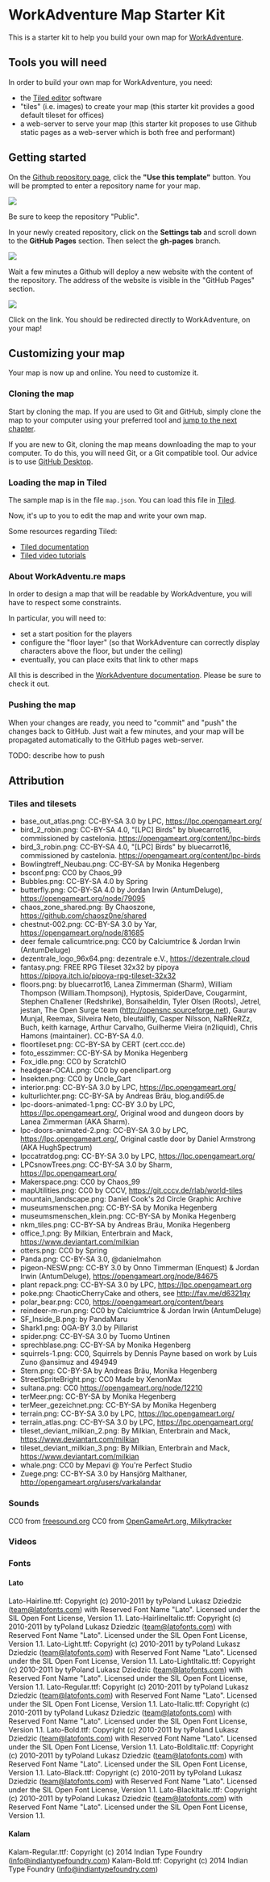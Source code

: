 # WorkAdventure Map Starter Kit

This is a starter kit to help you build your own map for [WorkAdventure](https://workadventu.re).

## Tools you will need

In order to build your own map for WorkAdventure, you need:

- the [Tiled editor](https://www.mapeditor.org/) software
- "tiles" (i.e. images) to create your map (this starter kit provides a good default tileset for offices)
- a web-server to serve your map (this starter kit proposes to use Github static pages as a web-server which is both free and performant)

## Getting started

On the [Github repository page](https://github.com/thecodingmachine/workadventure-map-starter-kit),
click the **"Use this template"** button. You will be prompted to enter a repository name for your map.

![](docs/create_repo.png)

Be sure to keep the repository "Public".

In your newly created repository, click on the **Settings tab** and scroll down to the **GitHub Pages** section.
Then select the **gh-pages** branch. 

![](docs/github_pages.png)

Wait a few minutes a Github will deploy a new website with the content of the repository.
The address of the website is visible in the "GitHub Pages" section.

![](docs/website_address.png)

Click on the link. You should be redirected directly to WorkAdventure, on your map!

## Customizing your map

Your map is now up and online. You need to customize it.

### Cloning the map

Start by cloning the map. If you are used to Git and GitHub, simply clone the map
to your computer using your preferred tool and [jump to the next chapter](#loading-the-map-in-tiled).

If you are new to Git, cloning the map means downloading the map to your computer.
To do this, you will need Git, or a Git compatible tool. Our advice is to use
[GitHub Desktop](https://desktop.github.com/).

### Loading the map in Tiled

The sample map is in the file `map.json`.
You can load this file in [Tiled](https://www.mapeditor.org/).

Now, it's up to you to edit the map and write your own map.

Some resources regarding Tiled:

- [Tiled documentation](https://doc.mapeditor.org/en/stable/manual/introduction/)
- [Tiled video tutorials](https://www.gamefromscratch.com/post/2015/10/14/Tiled-Map-Editor-Tutorial-Series.aspx)

### About WorkAdventu.re maps

In order to design a map that will be readable by WorkAdventure, you will have to respect some constraints.

In particular, you will need to:

- set a start position for the players
- configure the "floor layer" (so that WorkAdventure can correctly display characters above the floor, but under the ceiling)
- eventually, you can place exits that link to other maps

All this is described in the [WorkAdventure documentation](https://github.com/thecodingmachine/workadventure/#designing-a-map).
Please be sure to check it out. 

### Pushing the map

When your changes are ready, you need to "commit" and "push" the changes back to GitHub.
Just wait a few minutes, and your map will be propagated automatically to the GitHub pages web-server.

TODO: describe how to push


## Attribution

### Tiles and tilesets

* base_out_atlas.png: CC-BY-SA 3.0 by LPC, https://lpc.opengameart.org/
* bird_2_robin.png: CC-BY-SA 4.0, "[LPC] Birds" by bluecarrot16, commissioned by castelonia. https://opengameart.org/content/lpc-birds
* bird_3_robin.png: CC-BY-SA 4.0, "[LPC] Birds" by bluecarrot16, commissioned by castelonia. https://opengameart.org/content/lpc-birds
* Bowlingtreff_Neubau.png: CC-BY-SA by Monika Hegenberg
* bsconf.png: CC0 by Chaos_99
* Bubbles.png: CC-BY-SA 4.0 by Spring
* butterfly.png: CC-BY-SA 4.0 by Jordan Irwin (AntumDeluge), https://opengameart.org/node/79095
* chaos_zone_shared.png: By Chaoszone, https://github.com/chaosz0ne/shared
* chestnut-002.png: CC-BY-SA 3.0 by Yar, https://opengameart.org/node/81685
* deer female calicumtrice.png: CC0 by Calciumtrice & Jordan Irwin (AntumDeluge)
* dezentrale_logo_96x64.png: dezentrale e.V., https://dezentrale.cloud
* fantasy.png: FREE RPG Tileset 32x32 by pipoya https://pipoya.itch.io/pipoya-rpg-tileset-32x32
* floors.png: by bluecarrot16, Lanea Zimmerman (Sharm), William Thompson (William.Thompsonj), Hyptosis, SpiderDave, Cougarmint, Stephen Challener (Redshrike), Bonsaiheldin, Tyler Olsen (Roots), Jetrel, jestan, The Open Surge team (http://opensnc.sourceforge.net), Gaurav Munjal, Reemax, Silveira Neto, bleutailfly, Casper Nilsson, NaRNeRZz, Buch, keith karnage, Arthur Carvalho, Guilherme Vieira (n2liquid), Chris Hamons (maintainer). CC-BY-SA 4.0.
* floortileset.png: CC-BY-SA by CERT (cert.ccc.de)
* foto_esszimmer: CC-BY-SA by Monika Hegenberg
* Fox_idle.png: CC0 by ScratchIO
* headgear-OCAL.png: CC0 by openclipart.org
* Insekten.png: CC0 by Uncle_Gart
* interior.png: CC-BY-SA 3.0 by LPC, https://lpc.opengameart.org/
* kulturlichter.png: CC-BY-SA by Andreas Bräu, blog.andi95.de
* lpc-doors-animated-1.png: CC-BY 3.0 by LPC, https://lpc.opengameart.org/, Original wood and dungeon doors by Lanea Zimmerman (AKA Sharm).
* lpc-doors-animated-2.png: CC-BY-SA 3.0 by LPC, https://lpc.opengameart.org/, Original castle door by Daniel Armstrong (AKA HughSpectrum)
* lpccatratdog.png: CC-BY-SA 3.0 by LPC, https://lpc.opengameart.org/  
* LPCsnowTrees.png: CC-BY-SA 3.0 by Sharm, https://lpc.opengameart.org/
* Makerspace.png: CC0 by Chaos_99
* mapUtilities.png: CC0 by CCCV, https://git.cccv.de/rlab/world-tiles
* mountain_landscape.png: Daniel Cook's 2d Circle Graphic Archive
* museumsmenschen.png: CC-BY-SA by Monika Hegenberg
* museumsmenschen_klein.png: CC-BY-SA by Monika Hegenberg
* nkm_tiles.png: CC-BY-SA by Andreas Bräu, Monika Hegenberg
* office_1.png: By Milkian, Enterbrain and Mack, https://www.deviantart.com/milkian
* otters.png: CC0 by Spring
* Panda.png: CC-BY-SA 3.0, @danielmahon
* pigeon-NESW.png: CC-BY 3.0 by Onno Timmerman (Enquest) & Jordan Irwin (AntumDeluge), https://opengameart.org/node/84675
* plant repack.png: CC-BY-SA 3.0 by LPC, https://lpc.opengameart.org
* poke.png: ChaoticCherryCake and others, see http://fav.me/d6321qy
* polar_bear.png: CC0, https://opengameart.org/content/bears
* reindeer-m-run.png: CC0 by Calciumtrice & Jordan Irwin (AntumDeluge)
* SF_Inside_B.png: by PandaMaru
* Shark1.png: OGA-BY 3.0 by Pillarist
* spider.png: CC-BY-SA 3.0 by Tuomo Untinen
* sprechblase.png: CC-BY-SA by Monika Hegenberg
* squirrels-1.png: CC0, Squirrels by Dennis Payne based on work by Luis Zuno @ansimuz and 494949
* Stern.png: CC-BY-SA by Andreas Bräu, Monika Hegenberg
* StreetSpriteBright.png: CC0 Made by XenonMax
* sultana.png: CC0 https://opengameart.org/node/12210
* terMeer.png: CC-BY-SA by Monika Hegenberg
* terMeer_gezeichnet.png: CC-BY-SA by Monika Hegenberg
* terrain.png: CC-BY-SA 3.0 by LPC, https://lpc.opengameart.org/
* terrain_atlas.png: CC-BY-SA 3.0 by LPC, https://lpc.opengameart.org/
* tileset_deviant_milkian_2.png: By Milkian, Enterbrain and Mack, https://www.deviantart.com/milkian
* tileset_deviant_milkian_3.png: By Milkian, Enterbrain and Mack, https://www.deviantart.com/milkian
* whale.png: CC0 by Mepavi @ You're Perfect Studio
* Zuege.png: CC-BY-SA 3.0 by Hansjörg Malthaner, http://opengameart.org/users/varkalandar

### Sounds

CC0 from [freesound.org](https://freesound.org)
CC0 from [OpenGameArt.org, Milkytracker](https://opengameart.org/content/my-street)

### Videos

### Fonts

#### Lato

Lato-Hairline.ttf: Copyright (c) 2010-2011 by tyPoland Lukasz Dziedzic (team@latofonts.com) with Reserved Font Name "Lato". Licensed under the SIL Open Font License, Version 1.1.
Lato-HairlineItalic.ttf: Copyright (c) 2010-2011 by tyPoland Lukasz Dziedzic (team@latofonts.com) with Reserved Font Name "Lato". Licensed under the SIL Open Font License, Version 1.1.
Lato-Light.ttf: Copyright (c) 2010-2011 by tyPoland Lukasz Dziedzic (team@latofonts.com) with Reserved Font Name "Lato". Licensed under the SIL Open Font License, Version 1.1.
Lato-LightItalic.ttf: Copyright (c) 2010-2011 by tyPoland Lukasz Dziedzic (team@latofonts.com) with Reserved Font Name "Lato". Licensed under the SIL Open Font License, Version 1.1.
Lato-Regular.ttf: Copyright (c) 2010-2011 by tyPoland Lukasz Dziedzic (team@latofonts.com) with Reserved Font Name "Lato". Licensed under the SIL Open Font License, Version 1.1.
Lato-Italic.ttf: Copyright (c) 2010-2011 by tyPoland Lukasz Dziedzic (team@latofonts.com) with Reserved Font Name "Lato". Licensed under the SIL Open Font License, Version 1.1.
Lato-Bold.ttf: Copyright (c) 2010-2011 by tyPoland Lukasz Dziedzic (team@latofonts.com) with Reserved Font Name "Lato". Licensed under the SIL Open Font License, Version 1.1.
Lato-BoldItalic.ttf: Copyright (c) 2010-2011 by tyPoland Lukasz Dziedzic (team@latofonts.com) with Reserved Font Name "Lato". Licensed under the SIL Open Font License, Version 1.1.
Lato-Black.ttf: Copyright (c) 2010-2011 by tyPoland Lukasz Dziedzic (team@latofonts.com) with Reserved Font Name "Lato". Licensed under the SIL Open Font License, Version 1.1.
Lato-BlackItalic.ttf: Copyright (c) 2010-2011 by tyPoland Lukasz Dziedzic (team@latofonts.com) with Reserved Font Name "Lato". Licensed under the SIL Open Font License, Version 1.1.

#### Kalam

Kalam-Regular.ttf: Copyright (c) 2014 Indian Type Foundry (info@indiantypefoundry.com)
Kalam-Bold.ttf: Copyright (c) 2014 Indian Type Foundry (info@indiantypefoundry.com)
